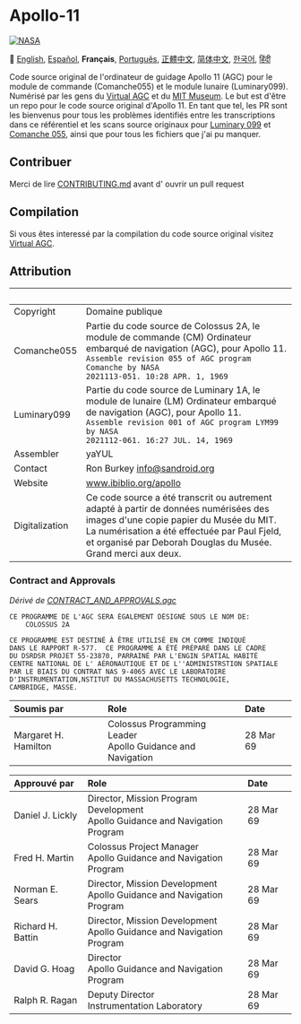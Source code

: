 # Apollo-11
[![NASA][1]][2]

:crossed_flags:
[English][EN],
[Español][ES],
**Français**,
[Português][PT_BR],
[正體中文][ZH_TW],
[简体中文][ZH_CN],
[한국어][KO_KR],
[हिंदी][HI_IN]


[EN]:README.md
[ES]:README.es.md
[FR]:README.fr.md
[PT_BR]:README.pt_br.md
[ZH_TW]:README.zh_tw.md
[ZH_CN]:README.zh_cn.md
[KO_KR]:README.ko_kr.md
[HI_IN]:README.hi_in.md

Code source original de l'ordinateur de guidage Apollo 11 (AGC) pour le module de commande (Comanche055) et le module lunaire (Luminary099). Numérisé par les gens du [Virtual AGC][3] et du [MIT Museum][4]. Le but est d'être un repo pour le code source original d'Apollo 11. En tant que tel, les PR sont les bienvenus pour tous les problèmes identifiés entre les transcriptions dans ce référentiel et les scans source originaux pour [Luminary 099][5] et [Comanche 055][6], ainsi que pour tous les fichiers que j'ai pu manquer.

## Contribuer
Merci de lire [CONTRIBUTING.md][7] avant d' ouvrir un pull request

## Compilation
Si vous êtes interessé par la compilation du code source original visitez [Virtual AGC][8].

## Attribution

&nbsp;         | &nbsp;
:------------- | :-----
Copyright      | Domaine publique
Comanche055    | Partie du code source de Colossus 2A, le module de commande (CM) Ordinateur embarqué de navigation (AGC), pour Apollo 11.<br>`Assemble revision 055 of AGC program Comanche by NASA`<br>`2021113-051. 10:28 APR. 1, 1969`
Luminary099    | Partie du code source de Luminary 1A, le module de lunaire (LM) Ordinateur embarqué de navigation (AGC), pour Apollo 11.<br>`Assemble revision 001 of AGC program LYM99 by NASA`<br>`2021112-061. 16:27 JUL. 14, 1969`
Assembler      | yaYUL
Contact        | Ron Burkey <info@sandroid.org>
Website        | www.ibiblio.org/apollo
Digitalization | Ce code source a été transcrit ou autrement adapté à partir de données numérisées des images d'une copie papier du Musée du MIT. La numérisation a été effectuée par Paul Fjeld, et organisé par Deborah Douglas du Musée. Grand merci aux deux.

### Contract and Approvals
*Dérivé de [CONTRACT_AND_APPROVALS.agc]*

```plain
CE PROGRAMME DE L'AGC SERA ÉGALEMENT DÉSIGNÉ SOUS LE NOM DE:
    COLOSSUS 2A

CE PROGRAMME EST DESTINÉ À ÊTRE UTILISÉ EN CM COMME INDIQUÉ
DANS LE RAPPORT R-577.  CE PROGRAMME A ÉTÉ PRÉPARÉ DANS LE CADRE
DU DSRDSR PROJET 55-23870, PARRAINÉ PAR L'ENGIN SPATIAL HABITÉ
CENTRE NATIONAL DE L' AÉRONAUTIQUE ET DE L''ADMINISTRSTION SPATIALE
PAR LE BIAIS DU CONTRAT NAS 9-4065 AVEC LE LABORATOIRE
D'INSTRUMENTATION,NSTITUT DU MASSACHUSETTS TECHNOLOGIE,
CAMBRIDGE, MASSE.
```

Soumis par            | Role | Date
:-------------------- | :--- | :---
Margaret H. Hamilton  | Colossus Programming Leader<br>Apollo Guidance and Navigation | 28 Mar 69

Approuvé par       | Role | Date
:----------------- | :--- | :---
Daniel J. Lickly   | Director, Mission Program Development<br>Apollo Guidance and Navigation Program | 28 Mar 69
Fred H. Martin     | Colossus Project Manager<br>Apollo Guidance and Navigation Program | 28 Mar 69
Norman E. Sears    | Director, Mission Development<br>Apollo Guidance and Navigation Program | 28 Mar 69
Richard H. Battin  | Director, Mission Development<br>Apollo Guidance and Navigation Program | 28 Mar 69
David G. Hoag      | Director<br>Apollo Guidance and Navigation Program | 28 Mar 69
Ralph R. Ragan     | Deputy Director<br>Instrumentation Laboratory | 28 Mar 69

[CONTRACT_AND_APPROVALS.agc]:https://github.com/chrislgarry/Apollo-11/blob/master/Comanche055/CONTRACT_AND_APPROVALS.agc
[1]:https://cdn.rawgit.com/aleen42/badges/c9246f74/src/nasa.svg
[2]:https://www.nasa.gov/mission_pages/apollo/missions/apollo11.html
[3]:http://www.ibiblio.org/apollo/
[4]:http://web.mit.edu/museum/
[5]:http://www.ibiblio.org/apollo/ScansForConversion/Luminary099/
[6]:http://www.ibiblio.org/apollo/ScansForConversion/Comanche055/
[7]:https://github.com/chrislgarry/Apollo-11/blob/master/CONTRIBUTING.md
[8]:https://github.com/rburkey2005/virtualagc
